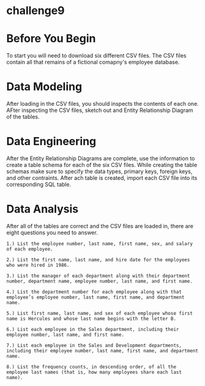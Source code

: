# challenge9

# Before You Begin
  To start you will need to download six different CSV files. The CSV files contain all that remains of a fictional comapny's employee database.

# Data Modeling 
  After loading in the CSV files, you should inspects the contents of each one. AFter inspecting the CSV files, sketch out and Entity Relationship Diagram of the tables.

# Data Engineering
  After the Entity Relationship Diagrams are complete, use the information to create a table schema for each of the six CSV files.
  While creating the table schemas make sure to specify the data types, primary keys, foreign keys, and other contraints.
  After ach table is created, import each CSV file into its corresponding SQL table.

# Data Analysis
  After all of the tables are correct and the CSV files are loaded in, there are eight questions you need to answer.
    
    1.) List the employee number, last name, first name, sex, and salary of each employee.

    2.) List the first name, last name, and hire date for the employees who were hired in 1986.

    3.) List the manager of each department along with their department number, department name, employee number, last name, and first name.

    4.) List the department number for each employee along with that employee’s employee number, last name, first name, and department name.

    5.) List first name, last name, and sex of each employee whose first name is Hercules and whose last name begins with the letter B.

    6.) List each employee in the Sales department, including their employee number, last name, and first name.

    7.) List each employee in the Sales and Development departments, including their employee number, last name, first name, and department name.

    8.) List the frequency counts, in descending order, of all the employee last names (that is, how many employees share each last name).
